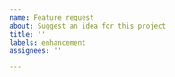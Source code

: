```yaml
---
name: Feature request
about: Suggest an idea for this project
title: ''
labels: enhancement
assignees: ''

---
```


<!--
Thank you for helping to improve this project! Please provide the following information
1. What is the problem you are trying to solve?
2. What does the problem affect?
3. Do you have a suggestion on how to solve the problem?
-->
